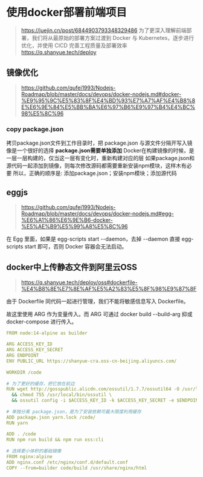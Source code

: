 # 使用docker部署前端项目

> <https://juejin.cn/post/6844903793348329486>
> 为了更深入理解前端部署，我们将从最原始的部署方案过渡到 Docker 与 Kubernetes，逐步进行优化，并使用 CICD 完善工程质量及部署效率
> <https://q.shanyue.tech/deploy>

## 镜像优化
>
> <https://github.com/qufei1993/Nodejs-Roadmap/blob/master/docs/devops/docker-nodejs.md#docker-%E9%95%9C%E5%83%8F%E4%BD%93%E7%A7%AF%E4%B8%8E%E6%9E%84%E5%BB%BA%E6%97%B6%E9%97%B4%E4%BC%98%E5%8C%96>
>
### copy package.json

拷贝package.json文件到工作目录时，把 package.json 与源文件分隔开写入镜像是一个很好的选择
**package.json需要单独添加**
Docker在构建镜像的时候，是一层一层构建的，仅当这一层有变化时，重新构建对应的层
如果package.json和源代码一起添加到镜像，则每次修改源码都需要重新安装npm模块，这样木有必要
所以，正确的顺序是: 添加package.json；安装npm模块；添加源代码

## eggjs
>
> <https://github.com/qufei1993/Nodejs-Roadmap/blob/master/docs/devops/docker-nodejs.md#egg-%E6%A1%86%E6%9E%B6-docker-%E5%AE%B9%E5%99%A8%E5%8C%96>

在 Egg 里面，如果是 egg-scripts start --daemon，去掉 --daemon 直接 egg-scripts start 即可，否则 Docker 容器会无法启动。

## docker中上传静态文件到阿里云OSS
>
> <https://q.shanyue.tech/deploy/oss#dockerfile-%E4%B8%8E%E7%8E%AF%E5%A2%83%E5%8F%98%E9%87%8F>

由于 Dockerfile 同代码一起进行管理，我们不能将敏感信息写入 Dockerfile。

故这里使用 ARG 作为变量传入。而 ARG 可通过 docker build --build-arg 抑或 docker-compose 进行传入。

```yaml
FROM node:14-alpine as builder
 
ARG ACCESS_KEY_ID
ARG ACCESS_KEY_SECRET
ARG ENDPOINT
ENV PUBLIC_URL https://shanyue-cra.oss-cn-beijing.aliyuncs.com/
 
WORKDIR /code
 
# 为了更好的缓存，把它放在前边
RUN wget http://gosspublic.alicdn.com/ossutil/1.7.7/ossutil64 -O /usr/local/bin/ossutil \
  && chmod 755 /usr/local/bin/ossutil \
  && ossutil config -i $ACCESS_KEY_ID -k $ACCESS_KEY_SECRET -e $ENDPOINT
 
# 单独分离 package.json，是为了安装依赖可最大限度利用缓存
ADD package.json yarn.lock /code/
RUN yarn
 
ADD . /code
RUN npm run build && npm run oss:cli
 
# 选择更小体积的基础镜像
FROM nginx:alpine
ADD nginx.conf /etc/nginx/conf.d/default.conf
COPY --from=builder code/build /usr/share/nginx/html
```
